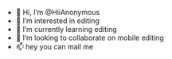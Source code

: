 - 👋 Hi, I’m @HiiAnonymous
- 👀 I’m interested in editing
- 🌱 I’m currently learning editing
- 💞️ I’m looking to collaborate on mobile editing
- 📫 hey you can mail me 

<!---
HiiAnonymous/HiiAnonymous is a ✨ special ✨ repository because its `README.md` (this file) appears on your GitHub profile.
You can click the Preview link to take a look at your changes.
--->
